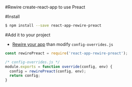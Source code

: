 #Rewire create-react-app to use Preact


#Install

```bash
$ npm install --save react-app-rewire-preact
```

#Add it to your project

* [Rewire your app](https://github.com/timarney/react-app-rewired#how-to-rewire-your-create-react-app-project) than modify `config-overrides.js`

```javascript
const rewirePreact = require('react-app-rewire-preact');

/* config-overrides.js */
module.exports = function override(config, env) {
  config = rewirePreact(config, env);
  return config;
}
```